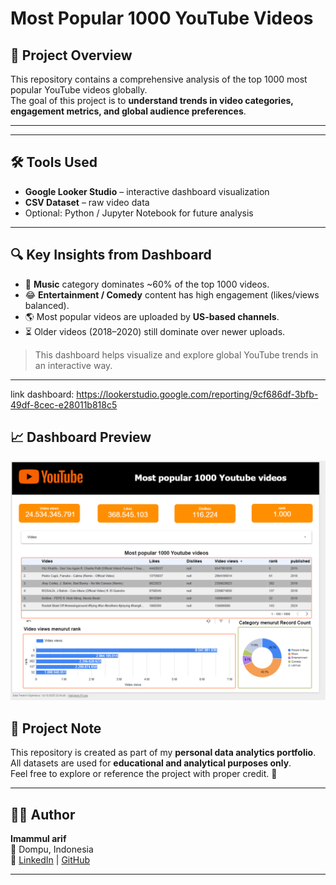 # Most Popular 1000 YouTube Videos

## 📌 Project Overview
This repository contains a comprehensive analysis of the top 1000 most popular YouTube videos globally.  
The goal of this project is to **understand trends in video categories, engagement metrics, and global audience preferences**.

---

---

## 🛠️ Tools Used
- **Google Looker Studio** – interactive dashboard visualization  
- **CSV Dataset** – raw video data  
- Optional: Python / Jupyter Notebook for future analysis

---

## 🔍 Key Insights from Dashboard
- 🎵 **Music** category dominates ~60% of the top 1000 videos.  
- 😂 **Entertainment / Comedy** content has high engagement (likes/views balanced).  
- 🌎 Most popular videos are uploaded by **US-based channels**.  
- ⏳ Older videos (2018–2020) still dominate over newer uploads.  

> This dashboard helps visualize and explore global YouTube trends in an interactive way.

---



link dashboard: https://lookerstudio.google.com/reporting/9cf686df-3bfb-49df-8cec-e28011b818c5

## 📈 Dashboard Preview
![Dashboard Screenshot](https://github.com/imammularif/Most-popular-1000-Youtube-videos/blob/main/visualization/looker_dashboard_screenshot.png)



## 🧾 Project Note
This repository is created as part of my **personal data analytics portfolio**.  
All datasets are used for **educational and analytical purposes only**.  
Feel free to explore or reference the project with proper credit. 🙌

---

## 👨‍💻 Author
**Imammul arif**  
📍 Dompu, Indonesia  
🔗 [LinkedIn](https://linkedin.com/in/imammularif) | [GitHub](https://github.com/imammularif)

---



